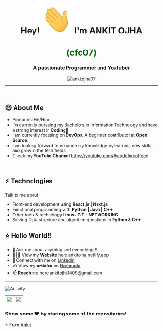 
<h1 align="center">Hey! <img src="https://github.com/ABSphreak/ABSphreak/blob/master/gifs/Hi.gif" width=100> I'm ANKIT OJHA</h1>
<h1 align="center" style="color: darkgreen;">(cfc07)</h1>
<h3 align="center">A passionate Programmer and Youtuber</h3>
<p align="center"> <img src="https://komarev.com/ghpvc/?username=ankitojha07&label=Profile%20views&color=0e75b6&style=flat" alt="ankitojha07" /> </p>
<hr>
</br>

## 😄 About Me
- Pronouns: He/Him 
- I’m currently pursuing my Bachelors in Information Technology and have a strong interest in **Coding**💙
- I am currently focusing on **DevOps**. A beginner contributor at **Open Source**. 
- I am looking forward to enhance my knowledge by learning new skills and grow in the tech fields.
- Check my **YouTube Channel**  https://youtube.com/@codeforcoffeee

<br/>

## ⚡ Technologies
Talk to me about
- Front-end development using **React.js | Next.js**
- Functional programming with **Python | Java | C++**
- Other tools & technology **Linux- GIT - NETWORKING**
- Solving Data structure and algorithm questions in **Python & C++**

## ⭐️ Hello World!! 
- 💬 Ask me about anything and everything !! 
- 👨🏻‍💻 View my **Website** here <a href="https://ankitojha.netlify.app/">ankitojha.netlify.app</a>
- 💬 Connect with me on <a href="https://www.linkedin.com/in/ankitojha07/">Linkedin</a>
- ✍ View my **articles** on <a href="https://ankitojha.hashnode.dev/">Hashnode</a>
- 📫 **Reach** me here ankitojha1409@gmail.com

<hr>

![Activity](https://activity-graph.herokuapp.com/graph?username=ankitojha07&theme=xcode)

|<img src="https://github-readme-stats.vercel.app/api?username=ankitojha07&&show_icons=true&count_private=true"/>|<img src="https://github-readme-streak-stats.herokuapp.com/?user=ankitojha07"/>|
|---|---|

### Show some ❤️ by staring some of the repositories!
⭐️ From [Ankit](https://github.com/ankitojha07) 
